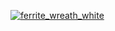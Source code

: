 
[![ferrite_wreath_white](https://github.com/koh-gt/koh-gt/assets/101822992/f2798a7e-dca1-4a5f-91ff-d291e3a84d88)](https://github.com/koh-gt/ferrite-core)
